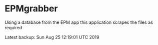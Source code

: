 # EPMgrabber
Using a database from the EPM app this application scrapes the files as required


Latest backup: Sun Aug 25 12:19:01 UTC 2019
